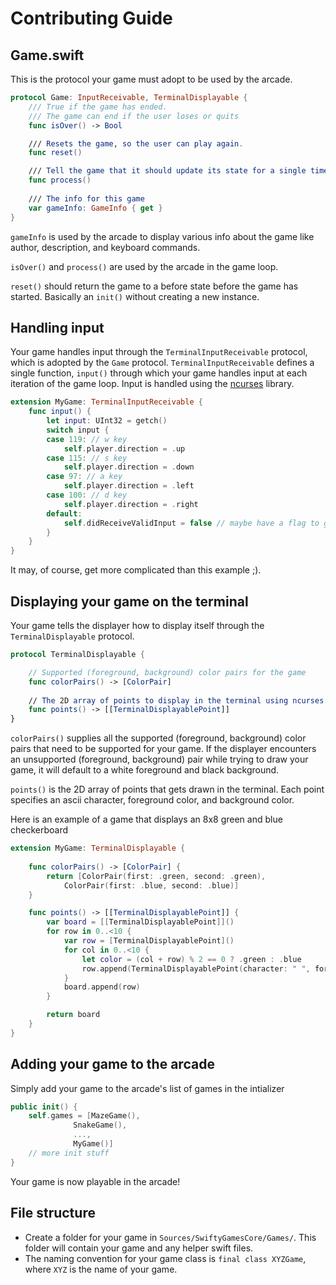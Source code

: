 # Contributing Guide

## Game.swift

This is the protocol your game must adopt to be used by the arcade.

```swift
protocol Game: InputReceivable, TerminalDisplayable {
	/// True if the game has ended.
	/// The game can end if the user loses or quits
	func isOver() -> Bool

	/// Resets the game, so the user can play again.
	func reset()

	/// Tell the game that it should update its state for a single timestep.
	func process()
	
	/// The info for this game
	var gameInfo: GameInfo { get }
}
```

`gameInfo` is used by the arcade to display various info about the game like author, description, and keyboard commands. 

`isOver()` and `process()` are used by the arcade in the game loop.

`reset()` should return the game to a before state before the game has started. Basically an `init()` without creating a new instance.

## Handling input

Your game handles input through the `TerminalInputReceivable` protocol, which is adopted by the `Game` protocol. `TerminalInputReceivable` defines a single function, `input()` through which your game handles input at each iteration of the game loop. Input is handled using the [ncurses](http://tldp.org/HOWTO/NCURSES-Programming-HOWTO/scanw.html) library.

```swift
extension MyGame: TerminalInputReceivable {
	func input() {
		let input: UInt32 = getch()
		switch input {
		case 119: // w key
			self.player.direction = .up
		case 115: // s key
			self.player.direction = .down
		case 97: // a key
			self.player.direction = .left
		case 100: // d key
			self.player.direction = .right
		default:
			self.didReceiveValidInput = false // maybe have a flag to guard and return early in `process()`
		}
	}
}
```

It may, of course, get more complicated than this example ;).

## Displaying your game on the terminal

Your game tells the displayer how to display itself through the `TerminalDisplayable` protocol.

```swift
protocol TerminalDisplayable { 

	// Supported (foreground, background) color pairs for the game
	func colorPairs() -> [ColorPair]
  
  	// The 2D array of points to display in the terminal using ncurses
  	func points() -> [[TerminalDisplayablePoint]] 
} 
```

`colorPairs()` supplies all the supported (foreground, background) color pairs that need to be supported for your game. If the displayer encounters an unsupported (foreground, background) pair while trying to draw your game, it will default to a white foreground and black background.

`points()` is the 2D array of points that gets drawn in the terminal. Each point specifies an ascii character, foreground color, and background color.

Here is an example of a game that displays an 8x8 green and blue checkerboard

```swift
extension MyGame: TerminalDisplayable {
	
	func colorPairs() -> [ColorPair] {
		return [ColorPair(first: .green, second: .green),
			ColorPair(first: .blue, second: .blue)]
	}

	func points() -> [[TerminalDisplayablePoint]] {
		var board = [[TerminalDisplayablePoint]]()
		for row in 0..<10 {
			var row = [TerminalDisplayablePoint]()
			for col in 0..<10 {
				let color = (col + row) % 2 == 0 ? .green : .blue
				row.append(TerminalDisplayablePoint(character: " ", foregroundColor: color, backgroundColor: color))
			}
			board.append(row)
		}

		return board
	}
}
```

## Adding your game to the arcade

Simply add your game to the arcade's list of games in the intializer

```swift
public init() {
	self.games = [MazeGame(),
		      SnakeGame(),
		      ...,
		      MyGame()]
	// more init stuff
}
```

Your game is now playable in the arcade!

## File structure

* Create a folder for your game in `Sources/SwiftyGamesCore/Games/`. This folder will contain your game and any helper swift files.
* The naming convention for your game class is `final class XYZGame`, where `XYZ` is the name of your game.
